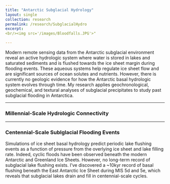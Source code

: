 ```yaml
---
title: "Antarctic Subglacial Hydrology"
layout: single
collection: research
permalink: /research/SubglacialHydro
excerpt:
<br/><img src='/images/Bloodfalls.JPG'>"

---
```

Modern remote sensing data from the Antarctic subglacial environment reveal an active hydrologic system where water is stored in lakes and saturated sediments and is flushed towards the ice sheet margin during flooding events. These aqueous systems help regulate ice sheet flow and are significant sources of ocean solutes and nutrients. However, there is currently no geologic evidence for how the Antarctic basal hydrologic system evolves through time. My research applies geochronological, geochemical, and textural analyses of subglacial precipitates to study past subglacial flooding in Antarctica.

---
### Millennial-Scale Hydrologic Connectivity

---
### Centennial-Scale Sublglacial Flooding Events
Simulations of ice sheet basal hydrology predict periodic lake flushing events as a function of pressure from the overlying ice sheet and lake filling rate. Indeed, cyclic floods have been observed beneath the modern Antarctic and Greenland Ice Sheets. However, no long-term record of subglacial lake flushing exists. I’ve discovered a ~10kyr record of basal flushing beneath the East Antarctic Ice Sheet during MIS 5d and 5e, which reveals that subglacial lakes drain and fill in centennial-scale cycles.


